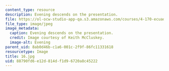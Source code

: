 ```yaml
---
content_type: resource
description: Evening descends on the presentation.
file: https://ol-ocw-studio-app-qa.s3.amazonaws.com/courses/4-170-ecuador-workshop-fall-2006/88790fd6e12d814df1d96720a8c45222_16.jpg
file_type: image/jpeg
image_metadata:
  caption: Evening descends on the presentation.
  credit: Image courtesy of Keith McCluskey.
  image-alt: Evening
parent_uid: 8ab0d46b-c1a6-001c-2f9f-86fc11331618
resourcetype: Image
title: 16.jpg
uid: 88790fd6-e12d-814d-f1d9-6720a8c45222
---
```

